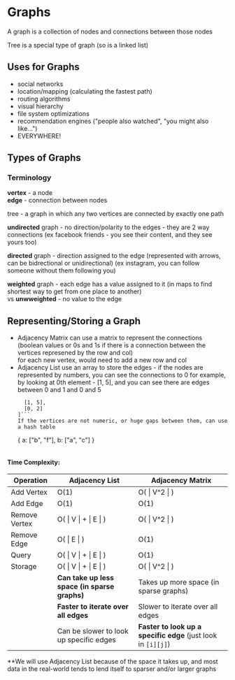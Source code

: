 # Graphs

A graph is a collection of nodes and connections between those nodes  

Tree is a special type of graph (so is a linked list)

## Uses for Graphs
- social networks
- location/mapping (calculating the fastest path)
- routing algorithms
- visual hierarchy
- file system optimizations
- recommendation engines ("people also watched", "you might also like...")
- EVERYWHERE!

## Types of Graphs

### Terminology
__vertex__ - a node  
__edge__ - connection between nodes  

tree - a graph in which any two vertices are connected by exactly one path  

__undirected__ graph - no direction/polarity to the edges - they are 2 way connections  (ex facebook friends - you see their content, and they see yours too)  

__directed__ graph - direction assigned to the edge (represented with arrows, can be bidrectional or unidirectional) (ex instagram, you can follow someone without them following you)

__weighted__ graph - each edge has a value assigned to it (in maps to find shortest way to get from one place to another)  
vs __unwweighted__ - no value to the edge

## Representing/Storing a Graph
- Adjacency Matrix
  can use a matrix to represent the connections (boolean values or 0s and 1s if there is a connection between the vertices represened by the row and col)  
  for each new vertex, would need to add a new row and col
- Adjacency List
  use an array to store the edges - if the nodes are represented by numbers, you can see the connections to 0 for example, by looking at 0th element - [1, 5], and you can see there are edges between 0 and 1 and 0 and 5  
  ```[
    [1, 5],
    [0, 2]
  ]```
  If the vertices are not numeric, or huge gaps between them, can use a hash table 
  ```
  {
    a: ["b", "f"],
    b: ["a", "c"]
  }
  ```

#### Time Complexity: 
| Operation     | Adjacency List         | Adjacency Matrix | 
| -----------   | -----------            | -----------      |
| Add Vertex    | O(1)                   | O( \| V^2 \| ) 
| Add Edge      | O(1)                   | O(1)
| Remove Vertex | O( \| V \| + \| E \| ) | O( \| V^2 \| ) 
| Remove Edge   | O( \| E \| )           | O(1)
| Query         | O( \| V \| + \| E \| ) | O(1)
| Storage       | O( \| V \| + \| E \| ) | O( \| V^2 \| ) |
|  | __Can take up less space (in sparse graphs)__| Takes up more space (in sparse graphs)
|  | __Faster to iterate over all edges__  | Slower to iterate over all edges
|  | Can be slower to look up specific edges | __Faster to look up a specific edge__ (just look in `[i][j]`)


**We will use Adjacency List because of the space it takes up, and most data in the real-world tends to lend itself to sparser and/or larger graphs